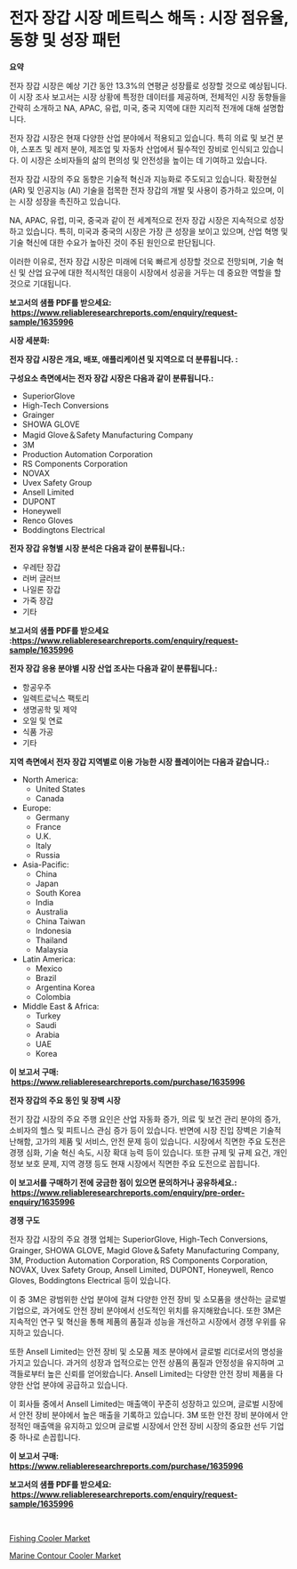 <p><h1>전자 장갑 시장 메트릭스 해독 : 시장 점유율, 동향 및 성장 패턴</h1></p><p><strong>요약</strong></p>
<p><p>전자 장갑 시장은 예상 기간 동안 13.3%의 연평균 성장률로 성장할 것으로 예상됩니다. 이 시장 조사 보고서는 시장 상황에 특정한 데이터를 제공하며, 전체적인 시장 동향들을 간략히 소개하고 NA, APAC, 유럽, 미국, 중국 지역에 대한 지리적 전개에 대해 설명합니다.</p><p>전자 장갑 시장은 현재 다양한 산업 분야에서 적용되고 있습니다. 특히 의료 및 보건 분야, 스포츠 및 레저 분야, 제조업 및 자동차 산업에서 필수적인 장비로 인식되고 있습니다. 이 시장은 소비자들의 삶의 편의성 및 안전성을 높이는 데 기여하고 있습니다.</p><p>전자 장갑 시장의 주요 동향은 기술적 혁신과 지능화로 주도되고 있습니다. 확장현실 (AR) 및 인공지능 (AI) 기술을 접목한 전자 장갑의 개발 및 사용이 증가하고 있으며, 이는 시장 성장을 촉진하고 있습니다.</p><p>NA, APAC, 유럽, 미국, 중국과 같이 전 세계적으로 전자 장갑 시장은 지속적으로 성장하고 있습니다. 특히, 미국과 중국의 시장은 가장 큰 성장을 보이고 있으며, 산업 혁명 및 기술 혁신에 대한 수요가 높아진 것이 주된 원인으로 판단됩니다.</p><p>이러한 이유로, 전자 장갑 시장은 미래에 더욱 빠르게 성장할 것으로 전망되며, 기술 혁신 및 산업 요구에 대한 적시적인 대응이 시장에서 성공을 거두는 데 중요한 역할을 할 것으로 기대됩니다.</p></p>
<p><strong>보고서의 샘플 PDF를 받으세요: &nbsp;<a href="https://www.reliableresearchreports.com/enquiry/request-sample/1635996">https://www.reliableresearchreports.com/enquiry/request-sample/1635996</a></strong></p>
<p><strong>시장 세분화:</strong></p>
<p><strong> 전자 장갑 시장은 개요, 배포, 애플리케이션 및 지역으로 더 분류됩니다. :</strong></p>
<p><strong>구성요소 측면에서는 전자 장갑 시장은 다음과 같이 분류됩니다.:</strong></p>
<p><ul><li>SuperiorGlove</li><li>High-Tech Conversions</li><li>Grainger</li><li>SHOWA GLOVE</li><li>Magid Glove＆Safety Manufacturing Company</li><li>3M</li><li>Production Automation Corporation</li><li>RS Components Corporation</li><li>NOVAX</li><li>Uvex Safety Group</li><li>Ansell Limited</li><li>DUPONT</li><li>Honeywell</li><li>Renco Gloves</li><li>Boddingtons Electrical</li></ul></p>
<p><strong> 전자 장갑 유형별 시장 분석은 다음과 같이 분류됩니다.:</strong></p>
<p><ul><li>우레탄 장갑</li><li>러버 글러브</li><li>나일론 장갑</li><li>가죽 장갑</li><li>기타</li></ul></p>
<p><strong>보고서의 샘플 PDF를 받으세요 :<a href="https://www.reliableresearchreports.com/enquiry/request-sample/1635996">https://www.reliableresearchreports.com/enquiry/request-sample/1635996</a></strong></p>
<p><strong> 전자 장갑 응용 분야별 시장 산업 조사는 다음과 같이 분류됩니다.:</strong></p>
<p><ul><li>항공우주</li><li>일렉트로닉스 팩토리</li><li>생명공학 및 제약</li><li>오일 및 연료</li><li>식품 가공</li><li>기타</li></ul></p>
<p><strong>지역 측면에서 전자 장갑 지역별로 이용 가능한 시장 플레이어는 다음과 같습니다.:</strong></p>
<p><ul>
    <li>
        North America:
        <ul>
            <li>United States</li>
            <li>Canada</li>
        </ul>
    </li>
    <li>
        Europe:
        <ul>
            <li>Germany</li>
            <li>France</li>
            <li>U.K.</li>
            <li>Italy</li>
            <li>Russia</li>
        </ul>
    </li>
    <li>
        Asia-Pacific:
        <ul>
            <li>China</li>
            <li>Japan</li>
            <li>South Korea</li>
            <li>India</li>
            <li>Australia</li>
            <li>China Taiwan</li>
            <li>Indonesia</li>
            <li>Thailand</li>
            <li>Malaysia</li>
        </ul>
    </li>
    <li>
        Latin America:
        <ul>
            <li>Mexico</li>
            <li>Brazil</li>
            <li>Argentina Korea</li>
            <li>Colombia</li>
        </ul>
    </li>
    <li>
        Middle East & Africa:
        <ul>
            <li>Turkey</li>
            <li>Saudi</li>
            <li>Arabia</li>
            <li>UAE</li>
            <li>Korea</li>
        </ul>
    </li>
    </ul></p>
<p><strong>이 보고서 구매: &nbsp;<a href="https://www.reliableresearchreports.com/purchase/1635996">https://www.reliableresearchreports.com/purchase/1635996</a></strong></p>
<p><strong>전자 장갑의 주요 동인 및 장벽 시장</strong></p>
<p><p>전기 장갑 시장의 주요 주행 요인은 산업 자동화 증가, 의료 및 보건 관리 분야의 증가, 소비자의 헬스 및 피트니스 관심 증가 등이 있습니다. 반면에 시장 진입 장벽은 기술적 난해함, 고가의 제품 및 서비스, 안전 문제 등이 있습니다. 시장에서 직면한 주요 도전은 경쟁 심화, 기술 혁신 속도, 시장 확대 능력 등이 있습니다. 또한 규제 및 규제 요건, 개인 정보 보호 문제, 지역 경쟁 등도 현재 시장에서 직면한 주요 도전으로 꼽힙니다.</p></p>
<p><strong>이 보고서를 구매하기 전에 궁금한 점이 있으면 문의하거나 공유하세요.: &nbsp;<a href="https://www.reliableresearchreports.com/enquiry/pre-order-enquiry/1635996">https://www.reliableresearchreports.com/enquiry/pre-order-enquiry/1635996</a></strong></p>
<p><strong>경쟁 구도</strong></p>
<p><p>전자 장갑 시장의 주요 경쟁 업체는 SuperiorGlove, High-Tech Conversions, Grainger, SHOWA GLOVE, Magid Glove＆Safety Manufacturing Company, 3M, Production Automation Corporation, RS Components Corporation, NOVAX, Uvex Safety Group, Ansell Limited, DUPONT, Honeywell, Renco Gloves, Boddingtons Electrical 등이 있습니다. </p><p>이 중 3M은 광범위한 산업 분야에 걸쳐 다양한 안전 장비 및 소모품을 생산하는 글로벌 기업으로, 과거에도 안전 장비 분야에서 선도적인 위치를 유지해왔습니다. 또한 3M은 지속적인 연구 및 혁신을 통해 제품의 품질과 성능을 개선하고 시장에서 경쟁 우위를 유지하고 있습니다. </p><p>또한 Ansell Limited는 안전 장비 및 소모품 제조 분야에서 글로벌 리더로서의 명성을 가지고 있습니다. 과거의 성장과 업적으로는 안전 상품의 품질과 안정성을 유지하며 고객들로부터 높은 신뢰를 얻어왔습니다. Ansell Limited는 다양한 안전 장비 제품을 다양한 산업 분야에 공급하고 있습니다. </p><p>이 회사들 중에서 Ansell Limited는 매출액이 꾸준히 성장하고 있으며, 글로벌 시장에서 안전 장비 분야에서 높은 매출을 기록하고 있습니다. 3M 또한 안전 장비 분야에서 안정적인 매출액을 유지하고 있으며 글로벌 시장에서 안전 장비 시장의 중요한 선두 기업 중 하나로 손꼽힙니다.</p></p>
<p><strong>이 보고서 구매: &nbsp; <a href="https://www.reliableresearchreports.com/purchase/1635996">https://www.reliableresearchreports.com/purchase/1635996</a></strong></p>
<p><strong>보고서의 샘플 PDF를 받으세요: &nbsp;<a href="https://www.reliableresearchreports.com/enquiry/request-sample/1635996">https://www.reliableresearchreports.com/enquiry/request-sample/1635996</a></strong><strong></strong></p>
<p>&nbsp;</p>
<p><p><a href="https://view.publitas.com/reportprime-1/fishing-cooler-market-furnish-information-about-market-size-market-share-market-dynamics-and-projections-spanning-from-2024-to-2031/">Fishing Cooler Market</a></p><p><a href="https://view.publitas.com/reportprime-1/marine-contour-cooler-market-size-growth-outlook-from-2024-to-2031-projecting-at-markets-trends-analysis-by-application-regional-outlook-and-revenue/">Marine Contour Cooler Market</a></p></p>